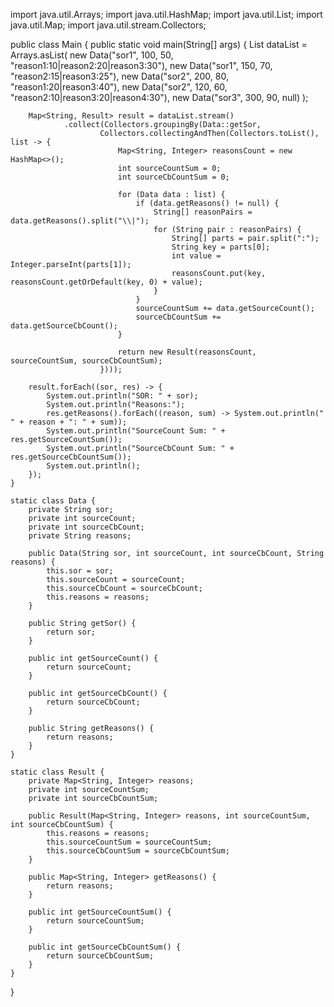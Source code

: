 import java.util.Arrays;
import java.util.HashMap;
import java.util.List;
import java.util.Map;
import java.util.stream.Collectors;

public class Main {
    public static void main(String[] args) {
        List<Data> dataList = Arrays.asList(
                new Data("sor1", 100, 50, "reason1:10|reason2:20|reason3:30"),
                new Data("sor1", 150, 70, "reason2:15|reason3:25"),
                new Data("sor2", 200, 80, "reason1:20|reason3:40"),
                new Data("sor2", 120, 60, "reason2:10|reason3:20|reason4:30"),
                new Data("sor3", 300, 90, null)
        );

        Map<String, Result> result = dataList.stream()
                .collect(Collectors.groupingBy(Data::getSor,
                        Collectors.collectingAndThen(Collectors.toList(), list -> {
                            Map<String, Integer> reasonsCount = new HashMap<>();
                            int sourceCountSum = 0;
                            int sourceCbCountSum = 0;

                            for (Data data : list) {
                                if (data.getReasons() != null) {
                                    String[] reasonPairs = data.getReasons().split("\\|");
                                    for (String pair : reasonPairs) {
                                        String[] parts = pair.split(":");
                                        String key = parts[0];
                                        int value = Integer.parseInt(parts[1]);
                                        reasonsCount.put(key, reasonsCount.getOrDefault(key, 0) + value);
                                    }
                                }
                                sourceCountSum += data.getSourceCount();
                                sourceCbCountSum += data.getSourceCbCount();
                            }

                            return new Result(reasonsCount, sourceCountSum, sourceCbCountSum);
                        })));

        result.forEach((sor, res) -> {
            System.out.println("SOR: " + sor);
            System.out.println("Reasons:");
            res.getReasons().forEach((reason, sum) -> System.out.println("  " + reason + ": " + sum));
            System.out.println("SourceCount Sum: " + res.getSourceCountSum());
            System.out.println("SourceCbCount Sum: " + res.getSourceCbCountSum());
            System.out.println();
        });
    }

    static class Data {
        private String sor;
        private int sourceCount;
        private int sourceCbCount;
        private String reasons;

        public Data(String sor, int sourceCount, int sourceCbCount, String reasons) {
            this.sor = sor;
            this.sourceCount = sourceCount;
            this.sourceCbCount = sourceCbCount;
            this.reasons = reasons;
        }

        public String getSor() {
            return sor;
        }

        public int getSourceCount() {
            return sourceCount;
        }

        public int getSourceCbCount() {
            return sourceCbCount;
        }

        public String getReasons() {
            return reasons;
        }
    }

    static class Result {
        private Map<String, Integer> reasons;
        private int sourceCountSum;
        private int sourceCbCountSum;

        public Result(Map<String, Integer> reasons, int sourceCountSum, int sourceCbCountSum) {
            this.reasons = reasons;
            this.sourceCountSum = sourceCountSum;
            this.sourceCbCountSum = sourceCbCountSum;
        }

        public Map<String, Integer> getReasons() {
            return reasons;
        }

        public int getSourceCountSum() {
            return sourceCountSum;
        }

        public int getSourceCbCountSum() {
            return sourceCbCountSum;
        }
    }
}
